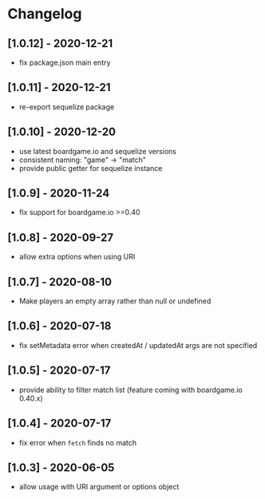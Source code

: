 # Changelog

## [1.0.12] - 2020-12-21

- fix package.json main entry

## [1.0.11] - 2020-12-21

- re-export sequelize package

## [1.0.10] - 2020-12-20

- use latest boardgame.io and sequelize versions
- consistent naming: "game" -> "match"
- provide public getter for sequelize instance

## [1.0.9] - 2020-11-24

- fix support for boardgame.io >=0.40

## [1.0.8] - 2020-09-27

- allow extra options when using URI

## [1.0.7] - 2020-08-10

-  Make players an empty array rather than null or undefined

## [1.0.6] - 2020-07-18

- fix setMetadata error when createdAt / updatedAt args are not specified

## [1.0.5] - 2020-07-17

- provide ability to filter match list (feature coming with boardgame.io 0.40.x)

## [1.0.4] - 2020-07-17

- fix error when `fetch` finds no match

## [1.0.3] - 2020-06-05

- allow usage with URI argument or options object